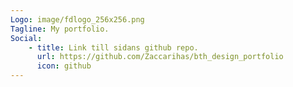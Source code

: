 ```yaml
---
Logo: image/fdlogo_256x256.png
Tagline: My portfolio.
Social:
    - title: Link till sidans github repo.
      url: https://github.com/Zaccarihas/bth_design_portfolio
      icon: github
---
```

